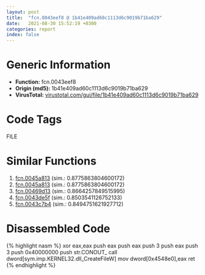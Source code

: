 ```yaml
---
layout: post
title:  "fcn.0043eef8 @ 1b41e409ad60c1113d6c9019b71ba629"
date:   2021-08-30 15:52:19 +0300
categories: report
index: false
---
```


# Generic Information
- **Function:** fcn.0043eef8
- **Origin (md5):** 1b41e409ad60c1113d6c9019b71ba629
- **VirusTotal:** [virustotal.com/gui/file/1b41e409ad60c1113d6c9019b71ba629][virustotal_ref]

# Code Tags
<span class="tag" id="FILE">FILE</span>


# Similar Functions

1. [fcn.0045a813][similar_1_ref] (sim.: 0.8775863804600172)
2. [fcn.0045a813][similar_2_ref] (sim.: 0.8775863804600172)
3. [fcn.00469d13][similar_3_ref] (sim.: 0.8664257849515995)
4. [fcn.0043de5f][similar_4_ref] (sim.: 0.8503541126752133)
5. [fcn.0043c7b4][similar_5_ref] (sim.: 0.8494751621927712)


# Disassembled Code

{% highlight nasm %}
xor eax,eax
push eax
push eax
push 3
push eax
push 3
push 0x40000000
push str.CONOUT_
call dword[sym.imp.KERNEL32.dll_CreateFileW]
mov dword[0x4548e0],eax
ret 
{% endhighlight %}


[similar_1_ref]: /report/fcn.0045a813@ba5ec83721de3ca10b3c9583f3b2c6a1
[similar_2_ref]: /report/fcn.0045a813@53687e619dcac7d709f306d061d8daeb
[similar_3_ref]: /report/fcn.00469d13@ab923633032c47ff6d9c40ed36a40b2b
[similar_4_ref]: /report/fcn.0043de5f@065d95e046989885ac0aa05648eeda39
[similar_5_ref]: /report/fcn.0043c7b4@a1c6b07868a0eea8f4ee5a872aa71909
[virustotal_ref]: https://www.virustotal.com/gui/file/1b41e409ad60c1113d6c9019b71ba629